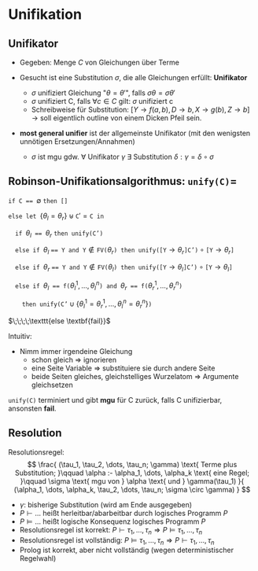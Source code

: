 # Unifikation

## Unifikator

- Gegeben: Menge $C$ von Gleichungen über Terme
- Gesucht ist eine Substitution $\sigma$, die alle Gleichungen erfüllt: **Unifikator**
    - $\sigma$ unifiziert Gleichung "$\theta = \theta'$", falls $\sigma\theta = \sigma\theta'$
    - $\sigma$ unifiziert C, falls $\forall c \in C$ gilt: $\sigma$ unifiziert c
    - Schreibweise für Substitution: $[Y \rightarrow f (a, b), D \rightarrow b, X \rightarrow g (b), Z \rightarrow b]$  
      $\rightarrow$ soll eigentlich outline von einem Dicken Pfeil sein.

- **most general unifier** ist der allgemeinste Unifikator (mit den wenigsten unnötigen Ersetzungen/Annahmen)
  - $\sigma$ ist mgu gdw. $\forall \text{ Unifikator } \gamma \ \exists \text{ Substitution } \delta : \gamma = \delta \circ \sigma$

## Robinson-Unifikationsalgorithmus: $\texttt{unify(C)} =$

$\texttt{if C == }\emptyset\ \texttt{then []}$

$\texttt{else let }\{\theta_l = \theta_r\} \uplus \texttt{C}' = \texttt{C in}$

$\;\;\;\;\texttt{if } \theta_l \texttt{ == } \theta_r\ \texttt{then unify(C')}$

$\;\;\;\;\texttt{else if }\theta_l\ \texttt{== Y and Y} \notin \texttt{FV(}\theta_r\texttt{) then unify([Y} \rightarrow \theta_r\texttt{]C')} \circ \texttt{[Y}\rightarrow \theta_r\texttt{]}$

$\;\;\;\;\texttt{else if }\theta_r\ \texttt{== Y and Y} \notin \texttt{FV(}\theta_l\texttt{) then unify([Y} \rightarrow \theta_l\texttt{]C')} \circ \texttt{[Y}\rightarrow \theta_l\texttt{]}$

$\;\;\;\;\texttt{else if } \theta_l \texttt{ == f(}\theta_l^1,...,\theta_l^n \texttt{) and } \theta_r \texttt{ == f(}\theta_r^1,...,\theta_r^n\texttt{)}$

$\;\;\;\;\;\;\;\;\texttt{then unify(C'}\cup\{\theta_l^1=\theta_r^1,...,\theta_l^n = \theta_r^n\}\texttt{)}$

$\;\;\;\;\texttt{else \textbf{fail}}$

Intuitiv:
- Nimm immer irgendeine Gleichung
  - schon gleich $\Rightarrow$ ignorieren
  - eine Seite Variable $\Rightarrow$ substituiere sie durch andere Seite
  - beide Seiten gleiches, gleichstelliges Wurzelatom $\Rightarrow$ Argumente gleichsetzen

$\texttt{unify(C)}$ terminiert und gibt **mgu** für C zurück, falls C unifizierbar, ansonsten **fail**.


## Resolution

Resolutionsregel:
$$
\frac{
    (\tau_1, \tau_2, \dots, \tau_n; \gamma) \text{ Terme plus Substitution; }\qquad
    \alpha :- \alpha_1, \dots, \alpha_k \text{ eine Regel; }\qquad
    \sigma \text{ mgu von } \alpha \text{ und } \gamma(\tau_1)
}{
    (\alpha_1, \dots, \alpha_k, \tau_2, \dots, \tau_n; \sigma \circ \gamma)
}
$$

- $\gamma$: bisherige Substitution (wird am Ende ausgegeben)
- $P \vdash \dots$ heißt herleitbar/abarbeitbar durch logisches Programm $P$
- $P \vDash \dots$ heißt logische Konsequenz logisches Programm $P$
- Resolutionsregel ist korrekt: $P \vdash \tau_1, \dots, \tau_n \Rightarrow P \vDash \tau_1, \dots, \tau_n$
- Resolutionsregel ist vollständig: $P \vDash \tau_1, \dots, \tau_n \Rightarrow P \vdash \tau_1, \dots, \tau_n$
- Prolog ist korrekt, aber nicht vollständig (wegen deterministischer Regelwahl)

